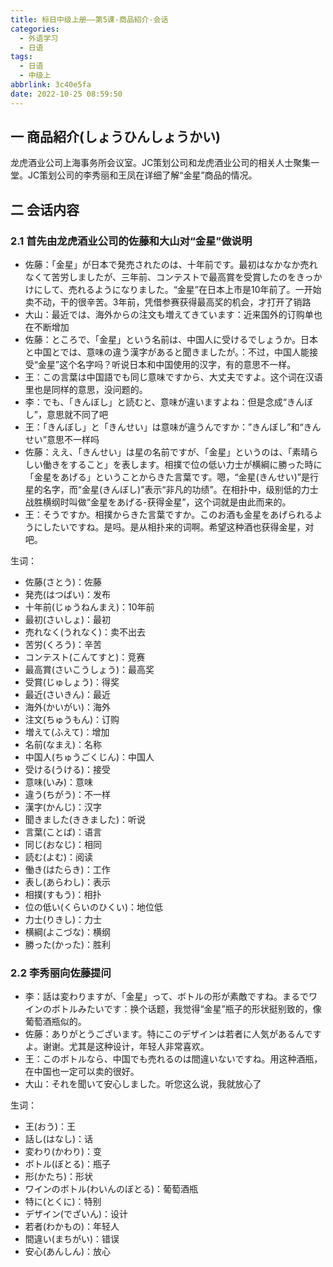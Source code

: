 ```yaml
---
title: 标日中级上册——第5课-商品紹介-会话
categories:
  - 外语学习
  - 日语
tags:
  - 日语
  - 中级上
abbrlink: 3c40e5fa
date: 2022-10-25 08:59:50
---
```

## 一 商品紹介(しょうひんしょうかい)

龙虎酒业公司上海事务所会议室。JC策划公司和龙虎酒业公司的相关人士聚集一堂。JC策划公司的李秀丽和王凤在详细了解“金星”商品的情况。

<!--more-->

## 二 会话内容

### 2.1 首先由龙虎酒业公司的佐藤和大山对“金星”做说明

* 佐藤：「金星」が日本で発売されたのは、十年前です。最初はなかなか売れなくて苦労しましたが、三年前、コンテストで最高賞を受賞したのをきっかけにして、売れるようになりました。“金星”在日本上市是10年前了。一开始卖不动，干的很辛苦。3年前，凭借参赛获得最高奖的机会，才打开了销路
* 大山：最近では、海外からの注文も増えてきています：近来国外的订购单也在不断增加
* 佐藤：ところで、「金星」という名前は、中国人に受けるでしょうか。日本と中国とでは、意味の違う漢字があると聞きましたが。：不过，中国人能接受“金星”这个名字吗？听说日本和中国使用的汉字，有的意思不一样。
* 王：この言葉は中国語でも同じ意味ですから、大丈夫ですよ。这个词在汉语里也是同样的意思，没问题的。
* 李：でも、「きんぼし」と読むと、意味が違いますよね：但是念成“きんぼし”，意思就不同了吧
* 王：「きんぼし」と「きんせい」は意味が違うんですか：”きんぼし”和“きんせい”意思不一样吗
* 佐藤：ええ、「きんせい」は星の名前ですが、「金星」というのは、「素晴らしい働きをすること」を表します。相撲で位の低い力士が横綱に勝った時に「金星をあげる」ということからきた言葉です。嗯，“金星(きんせい)”是行星的名字，而“金星(きんぼし)”表示“非凡的功绩”。在相扑中，级别低的力士战胜横纲时叫做“金星をあげる-获得金星”，这个词就是由此而来的。
* 王：そうですか。相撲からきた言葉ですか。このお酒も金星をあげられるようにしたいですね。是吗。是从相扑来的词啊。希望这种酒也获得金星，对吧。

生词：

* 佐藤(さとう)：佐藤
* 発売(はつばい)：发布
* 十年前(じゅうねんまえ)：10年前
* 最初(さいしょ)：最初
* 売れなく(うれなく)：卖不出去
* 苦労(くろう)：辛苦
* コンテスト(こんてすと)：竞赛
* 最高賞(さいこうしょう)：最高奖
* 受賞(じゅしょう)：得奖
* 最近(さいきん)：最近
* 海外(かいがい)：海外
* 注文(ちゅうもん)：订购
* 増えて(ふえて)：增加
* 名前(なまえ)：名称
* 中国人(ちゅうごくじん)：中国人
* 受ける(うける)：接受
* 意味(いみ)：意味
* 違う(ちがう)：不一样
* 漢字(かんじ)：汉字
* 聞きました(ききました)：听说
* 言葉(ことば)：语言
* 同じ(おなじ)：相同
* 読む(よむ)：阅读
* 働き(はたらき)：工作
* 表し(あらわし)：表示
* 相撲(すもう)：相扑
* 位の低い(くらいのひくい)：地位低
* 力士(りきし)：力士
* 横綱(よこづな)：横纲
* 勝った(かった)：胜利

### 2.2 李秀丽向佐藤提问

* 李：話は変わりますが、「金星」って、ボトルの形が素敵ですね。まるでワインのボトルみたいです：换个话题，我觉得“金星”瓶子的形状挺别致的，像葡萄酒瓶似的。
* 佐藤：ありがとうございます。特にこのデザインは若者に人気があるんですよ。谢谢。尤其是这种设计，年轻人非常喜欢。
* 王：このボトルなら、中国でも売れるのは間違いないですね。用这种酒瓶，在中国也一定可以卖的很好。
* 大山：それを聞いて安心しました。听您这么说，我就放心了

生词：

* 王(おう)：王
* 話し(はなし)：话
* 変わり(かわり)：变
* ボトル(ぼとる)：瓶子
* 形(かたち)：形状
* ワインのボトル(わいんのぼとる)：葡萄酒瓶
* 特に(とくに)：特别
* デザイン(でざいん)：设计
* 若者(わかもの)：年轻人
* 間違い(まちがい)：错误
* 安心(あんしん)：放心



